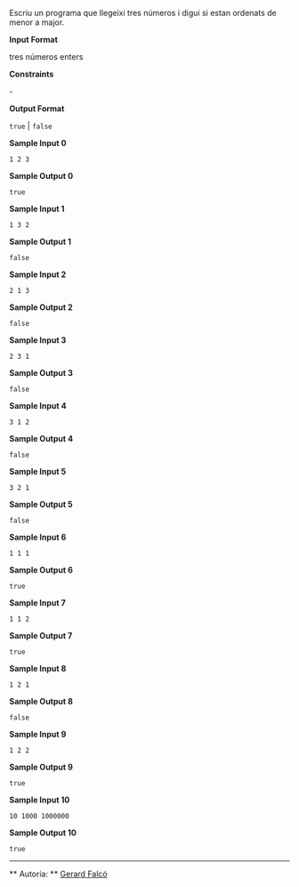 Escriu un programa que llegeixi tres números i digui si estan ordenats
de menor a major.

**Input Format**

tres números enters

**Constraints**

\-

**Output Format**

`true` | `false`

**Sample Input 0**

    1 2 3

**Sample Output 0**

    true

**Sample Input 1**

    1 3 2

**Sample Output 1**

    false

**Sample Input 2**

    2 1 3

**Sample Output 2**

    false

**Sample Input 3**

    2 3 1

**Sample Output 3**

    false

**Sample Input 4**

    3 1 2

**Sample Output 4**

    false

**Sample Input 5**

    3 2 1

**Sample Output 5**

    false

**Sample Input 6**

    1 1 1

**Sample Output 6**

    true

**Sample Input 7**

    1 1 2

**Sample Output 7**

    true

**Sample Input 8**

    1 2 1

**Sample Output 8**

    false

**Sample Input 9**

    1 2 2

**Sample Output 9**

    true

**Sample Input 10**

    10 1000 1000000

**Sample Output 10**

    true

----------

** Autoria: **
[Gerard Falcó](https://github.com/gerardfp)
